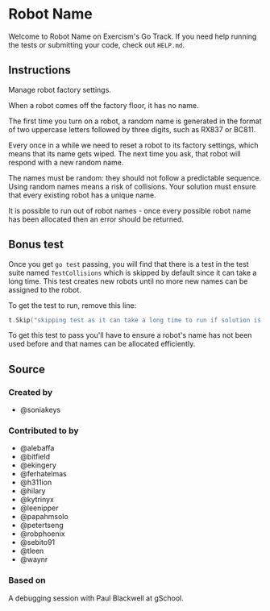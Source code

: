 # Robot Name

Welcome to Robot Name on Exercism's Go Track.
If you need help running the tests or submitting your code, check out `HELP.md`.

## Instructions

Manage robot factory settings.

When a robot comes off the factory floor, it has no name.

The first time you turn on a robot, a random name is generated in the format of two uppercase letters followed by three digits, such as RX837 or BC811.

Every once in a while we need to reset a robot to its factory settings, which means that its name gets wiped.
The next time you ask, that robot will respond with a new random name.

The names must be random: they should not follow a predictable sequence.
Using random names means a risk of collisions.
Your solution must ensure that every existing robot has a unique name.

It is possible to run out of robot names - once every possible robot name has been allocated then an error should be returned.

## Bonus test 

Once you get `go test` passing, you will find that there is a test in the test suite named `TestCollisions` which is skipped by default since it can take a long time. This test creates new robots until no more new names can be assigned to the robot.

To get the test to run, remove this line:
```go
t.Skip("skipping test as it can take a long time to run if solution is sub-optimal.")
```

To get this test to pass you'll have to ensure a robot's name has not been used before and that names can be allocated efficiently.

## Source

### Created by

- @soniakeys

### Contributed to by

- @alebaffa
- @bitfield
- @ekingery
- @ferhatelmas
- @h311ion
- @hilary
- @kytrinyx
- @leenipper
- @papahmsolo
- @petertseng
- @robphoenix
- @sebito91
- @tleen
- @waynr

### Based on

A debugging session with Paul Blackwell at gSchool.